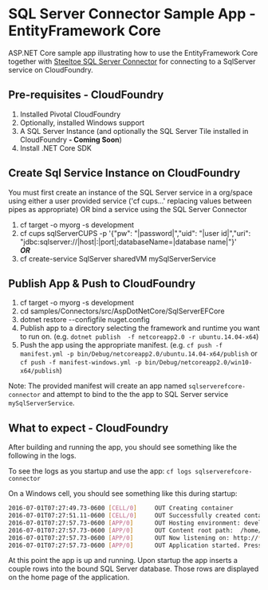 ﻿# SQL Server Connector Sample App - EntityFramework Core

ASP.NET Core sample app illustrating how to use the EntityFramework Core together with [Steeltoe SQL Server Connector](https://github.com/SteeltoeOSS/Connectors) for connecting to a SqlServer service on CloudFoundry.

## Pre-requisites - CloudFoundry

1. Installed Pivotal CloudFoundry
1. Optionally, installed Windows support
1. A SQL Server Instance (and optionally the SQL Server Tile installed in CloudFoundry **- Coming Soon**)
1. Install .NET Core SDK

## Create Sql Service Instance on CloudFoundry

You must first create an instance of the SQL Server service in a org/space using either a user provided service ('cf cups...' replacing values between pipes as appropriate) OR bind a service using the SQL Server Connector

1. cf target -o myorg -s development
1. cf cups sqlServerCUPS -p '{\"pw\": \"|password|\",\"uid\": \"|user id|\",\"uri\": \"jdbc:sqlserver://|host|:|port|;databaseName=|database name|\"}'<br>
**_OR_**
1. cf create-service SqlServer sharedVM mySqlServerService

## Publish App & Push to CloudFoundry

1. cf target -o myorg -s development
1. cd samples/Connectors/src/AspDotNetCore/SqlServerEFCore
1. dotnet restore --configfile nuget.config
1. Publish app to a directory selecting the framework and runtime you want to run on. (e.g. `dotnet publish  -f netcoreapp2.0 -r ubuntu.14.04-x64`)
1. Push the app using the appropriate manifest. (e.g. `cf push -f manifest.yml -p bin/Debug/netcoreapp2.0/ubuntu.14.04-x64/publish` or `cf push -f manifest-windows.yml -p bin/Debug/netcoreapp2.0/win10-x64/publish`)

Note: The provided manifest will create an app named `sqlserverefcore-connector` and attempt to bind to the the app to SQL Server service `mySqlServerService`.

## What to expect - CloudFoundry

After building and running the app, you should see something like the following in the logs. 

To see the logs as you startup and use the app: `cf logs sqlserverefcore-connector`

On a Windows cell, you should see something like this during startup:

```bash
2016-07-01T07:27:49.73-0600 [CELL/0]     OUT Creating container
2016-07-01T07:27:51.11-0600 [CELL/0]     OUT Successfully created container
2016-07-01T07:27:57.73-0600 [APP/0]      OUT Hosting environment: development
2016-07-01T07:27:57.73-0600 [APP/0]      OUT Content root path:  /home/vcap/app
2016-07-01T07:27:57.73-0600 [APP/0]      OUT Now listening on: http://*:8080
2016-07-01T07:27:57.73-0600 [APP/0]      OUT Application started. Press Ctrl+C to shut down.
```

At this point the app is up and running.  Upon startup the app inserts a couple rows into the bound SQL Server database. Those rows are displayed on the home page of the application.
